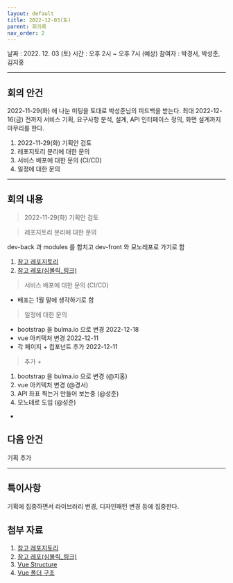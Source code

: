 ```yaml
---
layout: default
title: 2022-12-03(토)
parent: 회의록
nav_order: 2
---
```


날짜 : 2022. 12. 03 (토)
시간 : 오후 2시 ~ 오후 7시 (예상)
참여자 : 박경서, 박성준, 김지홍

---

## 회의 안건

2022-11-29(화) 에 나눈 미팅을 토대로 박성준님의 피드백을 받는다.
최대 2022-12-16(금) 전까지 서비스 기획, 요구사항 분석, 설계, API 인터페이스 정의, 화면 설계까지 마무리를 한다.

1. 2022-11-29(화) 기획안 검토
2. 레포지토리 분리에 대한 문의
3. 서비스 배포에 대한 문의 (CI/CD)
4. 일정에 대한 문의

---

## 회의 내용

> 2022-11-29(화) 기획안 검토

> 레포지토리 분리에 대한 문의

dev-back 과 modules 를 합치고 dev-front 와 모노레포로 가기로 함

1. [참고 레포지토리](https://github.com/slanatech/vue-monorepo-boilerplate)
2. [참고 레포(심볼릭\_링크)](https://github.com/biggestcookie/vue-express-template)

> 서비스 배포에 대한 문의 (CI/CD)

- 배포는 1월 말에 생각하기로 함

> 일정에 대한 문의

- bootstrap 을 bulma.io 으로 변경 2022-12-18
- vue 아키텍처 변경 2022-12-11
- 각 페이지 + 컴포넌트 추가 2022-12-11

> 추가 +

1. bootstrap 을 bulma.io 으로 변경 (@지홍)
2. vue 아키텍처 변경 (@경서)
3. API 좌표 찍는거 만들어 보는중 (@성준)
4. 모노테로 도입 (@성준)

-

## 다음 안건

기획 추가

---

## 특이사항

기획에 집중하면서 라이브러리 변경, 디자인패턴 변경 등에 집중한다.

## 첨부 자료

1. [참고 레포지토리](https://github.com/slanatech/vue-monorepo-boilerplate)
2. [참고 레포(심볼릭\_링크)](https://github.com/biggestcookie/vue-express-template)
3. [Vue Structure](https://vuex.vuejs.org/guide/structure.html)
4. [Vue 폴더 구조](https://github.com/vuejs/vuex/tree/main/examples/classic/shopping-cart)
